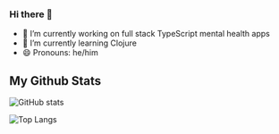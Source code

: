 ### Hi there 👋

- 🔭 I’m currently working on full stack TypeScript mental health apps
- 🌱 I’m currently learning Clojure
- 😄 Pronouns: he/him

## My Github Stats

![GitHub stats](https://github-readme-stats.vercel.app/api?username=sdawes437&show_icons=true&theme=buefy)

![Top Langs](https://github-readme-stats.vercel.app/api/top-langs/?username=sdawes437&theme=buefy)


